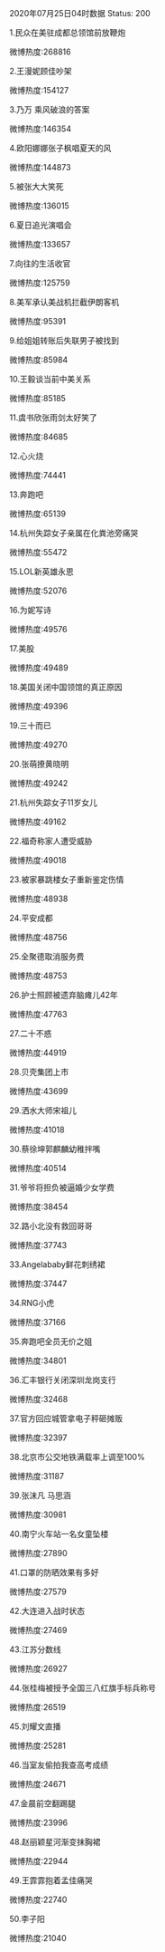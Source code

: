 2020年07月25日04时数据
Status: 200

1.民众在美驻成都总领馆前放鞭炮

微博热度:268816

2.王漫妮顾佳吵架

微博热度:154127

3.乃万 乘风破浪的答案

微博热度:146354

4.欧阳娜娜张子枫唱夏天的风

微博热度:144873

5.被张大大笑死

微博热度:136015

6.夏日追光演唱会

微博热度:133657

7.向往的生活收官

微博热度:125759

8.美军承认美战机拦截伊朗客机

微博热度:95391

9.给姐姐转账后失联男子被找到

微博热度:85984

10.王毅谈当前中美关系

微博热度:85185

11.虞书欣张雨剑太好笑了

微博热度:84685

12.心火烧

微博热度:74441

13.奔跑吧

微博热度:65139

14.杭州失踪女子亲属在化粪池旁痛哭

微博热度:55472

15.LOL新英雄永恩

微博热度:52076

16.为妮写诗

微博热度:49576

17.美股

微博热度:49489

18.美国关闭中国领馆的真正原因

微博热度:49396

19.三十而已

微博热度:49270

20.张萌撩黄晓明

微博热度:49242

21.杭州失踪女子11岁女儿

微博热度:49162

22.福奇称家人遭受威胁

微博热度:49018

23.被家暴跳楼女子重新鉴定伤情

微博热度:48938

24.平安成都

微博热度:48756

25.全聚德取消服务费

微博热度:48753

26.护士照顾被遗弃脑瘫儿42年

微博热度:47763

27.二十不惑

微博热度:44919

28.贝壳集团上市

微博热度:43699

29.洒水大师宋祖儿

微博热度:41018

30.蔡徐坤郭麒麟幼稚拌嘴

微博热度:40514

31.爷爷将担负被逼婚少女学费

微博热度:38454

32.路小北没有救回哥哥

微博热度:37743

33.Angelababy鲜花刺绣裙

微博热度:37447

34.RNG小虎

微博热度:37166

35.奔跑吧全员无价之姐

微博热度:34801

36.汇丰银行关闭深圳龙岗支行

微博热度:32468

37.官方回应城管拿电子秤砸摊贩

微博热度:32397

38.北京市公交地铁满载率上调至100%

微博热度:31187

39.张沫凡 马思涵

微博热度:30981

40.南宁火车站一名女童坠楼

微博热度:27890

41.口罩的防晒效果有多好

微博热度:27579

42.大连进入战时状态

微博热度:27469

43.江苏分数线

微博热度:26927

44.张桂梅被授予全国三八红旗手标兵称号

微博热度:26519

45.刘耀文直播

微博热度:25281

46.当室友偷拍我查高考成绩

微博热度:24671

47.金晨前空翻踢腿

微博热度:23996

48.赵丽颖星河渐变抹胸裙

微博热度:22944

49.王霏霏抱着孟佳痛哭

微博热度:22740

50.李子阳

微博热度:21040

